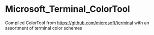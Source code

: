 # Microsoft_Terminal_ColorTool
Compiled ColorTool from https://github.com/microsoft/terminal with an assortment of terminal color schemes
